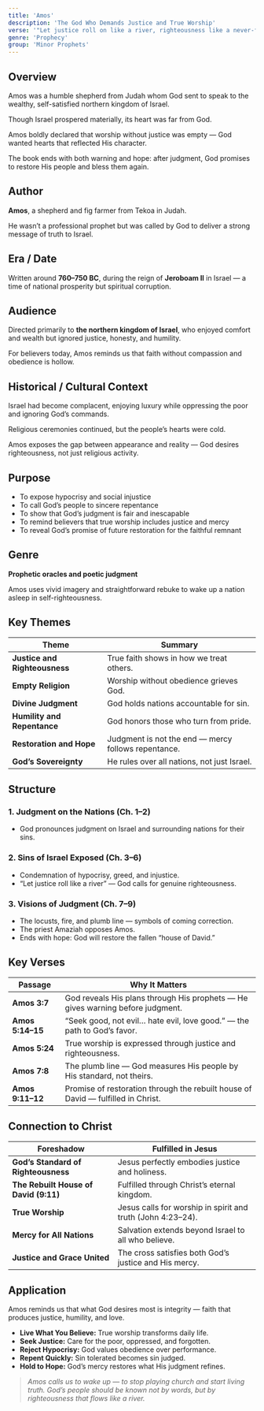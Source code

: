 ```yaml
---
title: 'Amos'
description: 'The God Who Demands Justice and True Worship'
verse: '"Let justice roll on like a river, righteousness like a never-failing stream." — Amos 5:24'
genre: 'Prophecy'
group: 'Minor Prophets'
---
```


## Overview

Amos was a humble shepherd from Judah whom God sent to speak to the wealthy, self-satisfied northern kingdom of Israel.

Though Israel prospered materially, its heart was far from God.

Amos boldly declared that worship without justice was empty — God wanted hearts that reflected His character.

The book ends with both warning and hope: after judgment, God promises to restore His people and bless them again.

## Author

**Amos**, a shepherd and fig farmer from Tekoa in Judah.

He wasn’t a professional prophet but was called by God to deliver a strong message of truth to Israel.

## Era / Date

Written around **760–750 BC**, during the reign of **Jeroboam II** in Israel — a time of national prosperity but spiritual corruption.

## Audience

Directed primarily to **the northern kingdom of Israel**, who enjoyed comfort and wealth but ignored justice, honesty, and humility.

For believers today, Amos reminds us that faith without compassion and obedience is hollow.

## Historical / Cultural Context

Israel had become complacent, enjoying luxury while oppressing the poor and ignoring God’s commands.

Religious ceremonies continued, but the people’s hearts were cold.

Amos exposes the gap between appearance and reality — God desires righteousness, not just religious activity.

## Purpose
- To expose hypocrisy and social injustice
- To call God’s people to sincere repentance
- To show that God’s judgment is fair and inescapable
- To remind believers that true worship includes justice and mercy
- To reveal God’s promise of future restoration for the faithful remnant


## Genre

**Prophetic oracles and poetic judgment**

Amos uses vivid imagery and straightforward rebuke to wake up a nation asleep in self-righteousness.

## Key Themes


| Theme | Summary |
|-------|----------|
| **Justice and Righteousness** | True faith shows in how we treat others. |
| **Empty Religion** | Worship without obedience grieves God. |
| **Divine Judgment** | God holds nations accountable for sin. |
| **Humility and Repentance** | God honors those who turn from pride. |
| **Restoration and Hope** | Judgment is not the end — mercy follows repentance. |
| **God’s Sovereignty** | He rules over all nations, not just Israel. |

## Structure


### 1. Judgment on the Nations (Ch. 1–2)
- God pronounces judgment on Israel and surrounding nations for their sins.


### 2. Sins of Israel Exposed (Ch. 3–6)
- Condemnation of hypocrisy, greed, and injustice.
- “Let justice roll like a river” — God calls for genuine righteousness.


### 3. Visions of Judgment (Ch. 7–9)
- The locusts, fire, and plumb line — symbols of coming correction.
- The priest Amaziah opposes Amos.
- Ends with hope: God will restore the fallen “house of David.”


## Key Verses


| Passage | Why It Matters |
|----------|----------------|
| **Amos 3:7** | God reveals His plans through His prophets — He gives warning before judgment. |
| **Amos 5:14–15** | “Seek good, not evil… hate evil, love good.” — the path to God’s favor. |
| **Amos 5:24** | True worship is expressed through justice and righteousness. |
| **Amos 7:8** | The plumb line — God measures His people by His standard, not theirs. |
| **Amos 9:11–12** | Promise of restoration through the rebuilt house of David — fulfilled in Christ. |

## Connection to Christ


| Foreshadow | Fulfilled in Jesus |
|-------------|-------------------|
| **God’s Standard of Righteousness** | Jesus perfectly embodies justice and holiness. |
| **The Rebuilt House of David (9:11)** | Fulfilled through Christ’s eternal kingdom. |
| **True Worship** | Jesus calls for worship in spirit and truth (John 4:23–24). |
| **Mercy for All Nations** | Salvation extends beyond Israel to all who believe. |
| **Justice and Grace United** | The cross satisfies both God’s justice and His mercy. |

## Application

Amos reminds us that what God desires most is integrity — faith that produces justice, humility, and love.
- **Live What You Believe:** True worship transforms daily life.
- **Seek Justice:** Care for the poor, oppressed, and forgotten.
- **Reject Hypocrisy:** God values obedience over performance.
- **Repent Quickly:** Sin tolerated becomes sin judged.
- **Hold to Hope:** God’s mercy restores what His judgment refines.


> *Amos calls us to wake up — to stop playing church and start living truth. God’s people should be known not by words, but by righteousness that flows like a river.*
